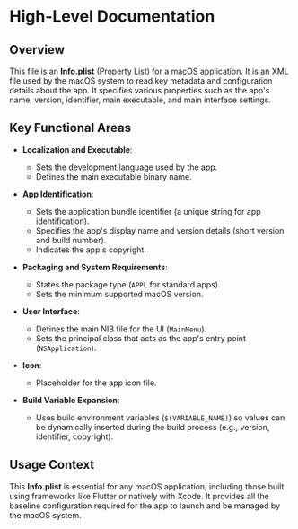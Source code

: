 # High-Level Documentation

## Overview

This file is an **Info.plist** (Property List) for a macOS application. It is an XML file used by the macOS system to read key metadata and configuration details about the app. It specifies various properties such as the app's name, version, identifier, main executable, and main interface settings.

## Key Functional Areas

- **Localization and Executable**:
  - Sets the development language used by the app.
  - Defines the main executable binary name.

- **App Identification**:
  - Sets the application bundle identifier (a unique string for app identification).
  - Specifies the app's display name and version details (short version and build number).
  - Indicates the app's copyright.

- **Packaging and System Requirements**:
  - States the package type (`APPL` for standard apps).
  - Sets the minimum supported macOS version.

- **User Interface**:
  - Defines the main NIB file for the UI (`MainMenu`).
  - Sets the principal class that acts as the app's entry point (`NSApplication`).

- **Icon**:
  - Placeholder for the app icon file.

- **Build Variable Expansion**:
  - Uses build environment variables (`$(VARIABLE_NAME)`) so values can be dynamically inserted during the build process (e.g., version, identifier, copyright).

## Usage Context

This **Info.plist** is essential for any macOS application, including those built using frameworks like Flutter or natively with Xcode. It provides all the baseline configuration required for the app to launch and be managed by the macOS system.